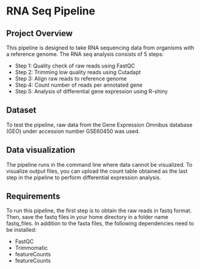 # RNA Seq Pipeline

## Project Overview
This pipeline is designed to take RNA sequencing data from organisms with a reference genome. The RNA seq analysis consists of 5 steps:

- Step 1: Quality check of raw reads using FastQC
- Step 2: Trimming low quality reads using Cutadapt
- Step 3: Align raw reads to reference genome
- Step 4: Count number of reads per annotated gene
- Step 5: Analysis of differential gene expression using R-shiny

## Dataset
To test the pipeline, raw data from the Gene Expression Omnibus database (GEO) under accession number GSE60450 was used.

## Data visualization
The pipeline runs in the command line where data cannot be visualized. To visualize output files, you can upload the count table obtained as the last step in the pipeline to perform differential expression analysis. 

## Requirements
To run this pipeline, the first step is to obtain the raw reads in fastq format. Then, save the fastq files in your home directory in a folder name fastq_files. In addition to the fasta files, the following dependencies need to be installed:
- FastQC 
- Trimmomatic 
- featureCounts
- featureCounts
